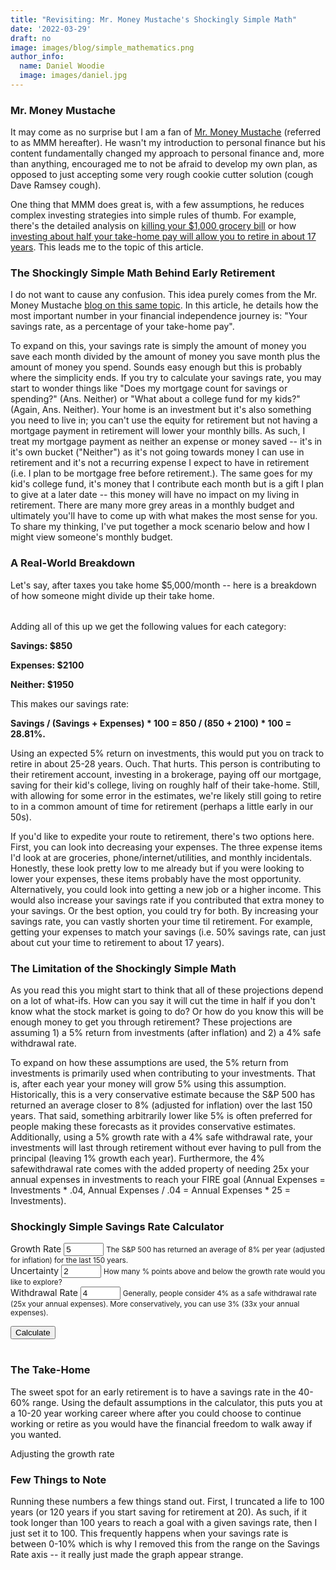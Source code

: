 ```yaml
---
title: "Revisiting: Mr. Money Mustache's Shockingly Simple Math"
date: '2022-03-29'
draft: no
image: images/blog/simple_mathematics.png
author_info:
  name: Daniel Woodie
  image: images/daniel.jpg
---
```


<!-- Bring in any external libraries -->
<script src="https://unpkg.com/intersection-observer"></script>
<script src="https://unpkg.com/scrollama"></script>
<script src="https://d3js.org/d3.v6.js"></script>
<script src=//cdnjs.cloudflare.com/ajax/libs/seedrandom/2.3.10/seedrandom.min.js></script>
<script src="https://ajax.googleapis.com/ajax/libs/jquery/3.5.1/jquery.min.js"></script>
<link rel="stylesheet" type="text/css" href="https://cdn.datatables.net/1.11.4/css/jquery.dataTables.css">
<script src="https://cdn.datatables.net/1.11.4/js/jquery.dataTables.js" defer></script>


<!-- Ezoic - under_page_title - under_page_title -->
<div id="ezoic-pub-ad-placeholder-105"> </div>
<!-- End Ezoic - under_page_title - under_page_title -->

  
### Mr. Money Mustache

It may come as no surprise but I am a fan of [Mr. Money Mustache](https://www.mrmoneymustache.com/) (referred to as MMM hereafter). He wasn't my introduction to personal finance but his content fundamentally changed my approach to personal finance and, more than anything, encouraged me to not be afraid to develop my own plan, as opposed to just accepting some very rough cookie cutter solution (cough Dave Ramsey cough). 

One thing that MMM does great is, with a few assumptions, he reduces complex investing strategies into simple rules of thumb. For example, there's the detailed analysis on [killing your $1,000 grocery bill](https://www.mrmoneymustache.com/2012/03/29/killing-your-1000-grocery-bill/) or how [investing about half your take-home pay will allow you to retire in about 17 years](https://www.mrmoneymustache.com/2012/01/13/the-shockingly-simple-math-behind-early-retirement/). This leads me to the topic of this article.


<!-- Ezoic - in_content1 - mid_content -->
<div id="ezoic-pub-ad-placeholder-113"> </div>
<!-- End Ezoic - in_content1 - mid_content -->

### The Shockingly Simple Math Behind Early Retirement

I do not want to cause any confusion. This idea purely comes from the Mr. Money Mustache [blog on this same topic](https://www.mrmoneymustache.com/2012/01/13/the-shockingly-simple-math-behind-early-retirement/). In this article, he details how the most important number in your financial independence journey is: "Your savings rate, as a percentage of your take-home pay".

To expand on this, your savings rate is simply the amount of money you save each month divided by the amount of money you save month plus the amount of money you spend. Sounds easy enough but this is probably where the simplicity ends. If you try to calculate your savings rate, you may start to wonder things like "Does my mortgage count for savings or spending?" (Ans. Neither) or "What about a college fund for my kids?" (Again, Ans. Neither). Your home is an investment but it's also something you need to live in; you can't use the equity for retirement but not having a mortgage payment in retirement will lower your monthly bills. As such, I treat my mortgage payment as neither an expense or money saved -- it's in it's own bucket ("Neither") as it's not going towards money I can use in retirement and it's not a recurring expense I expect to have in retirement (i.e. I plan to be mortgage free before retirement.). The same goes for my kid's college fund, it's money that I contribute each month but is a gift I plan to give at a later date -- this money will have no impact on my living in retirement. There are many more grey areas in a monthly budget and ultimately you'll have to come up with what makes the most sense for you. To share my thinking, I've put together a mock scenario below and how I might view someone's monthly budget.

### A Real-World Breakdown

Let's say, after taxes you take home $5,000/month -- here is a breakdown of how someone might divide up their take home.

<div class="container">
  <div class="row">
    <div class="form-group col-sm-6 offset-sm-3">
      <table id="budget_table"></table>
    </div>
  </div>
</div>




Adding all of this up we get the following values for each category:

**Savings: $850**

**Expenses: $2100**

**Neither: $1950**


This makes our savings rate: 

**Savings / (Savings + Expenses) * 100 =  850 / (850 + 2100) * 100 = 28.81%.**

Using an expected 5% return on investments, this would put you on track to retire in about 25-28 years. Ouch. That hurts. This person is contributing to their retirement account, investing in a brokerage, paying off our mortgage, saving for their kid's college, living on roughly half of their take-home. Still, with allowing for some error in the estimates, we're likely still going to retire to in a common amount of time for retirement (perhaps a little early in our 50s).

If you'd like to expedite your route to retirement, there's two options here. First, you can look into decreasing your expenses. The three expense items I'd look at are groceries, phone/internet/utilities, and monthly incidentals. Honestly, these look pretty low to me already but if you were looking to lower your expenses, these items probably have the most opportunity. Alternatively, you could look into getting a new job or a higher income. This would also increase your savings rate if you contributed that extra money to your savings. Or the best option, you could try for both. By increasing your savings rate, you can vastly shorten your time til retirement. For example, getting your expenses to match your savings (i.e. 50% savings rate, can just about cut your time to retirement to about 17 years).


<!-- Ezoic - in_content2 - long_content -->
<div id="ezoic-pub-ad-placeholder-114"> </div>
<!-- End Ezoic - in_content2 - long_content -->

### The Limitation of the Shockingly Simple Math

As you read this you might start to think that all of these projections depend on a lot of what-ifs. How can you say it will cut the time in half if you don't know what the stock market is going to do? Or how do you know this will be enough money to get you through retirement? These projections are assuming 1) a 5% return from investments (after inflation) and 2) a 4% safe withdrawal rate. 

To expand on how these assumptions are used, the 5% return from investments is primarily used when contributing to your investments. That is, after each year your money will grow 5% using this assumption. Historically, this is a very conservative estimate because the S&P 500 has returned an average closer to 8% (adjusted for inflation) over the last 150 years. That said, something arbitrarily lower like 5% is often preferred for people making these forecasts as it provides conservative estimates. Additionally, using a 5% growth rate with a 4% safe withdrawal rate, your investments will last through retirement without ever having to pull from the principal (leaving 1% growth each year). Furthermore, the 4% safewithdrawal rate comes with the added property of needing 25x your annual expenses in investments to reach your FIRE goal (Annual Expenses = Investments * .04, Annual Expenses / .04 = Annual Expenses * 25 = Investments).

<!-- Ezoic - in_content3 - longer_content -->
<div id="ezoic-pub-ad-placeholder-115"> </div>
<!-- End Ezoic - in_content3 - longer_content -->

### Shockingly Simple Savings Rate Calculator

<main>
<form>
  <div class="container">
    <div class="row">
      <div class="form-group col-sm-4">
        <label for="growth_rate">Growth Rate</label>
        <input type="number" class="form-control" id="growth_rate" aria-describedby="growth_rate_help" value="5" min="0" max="100">
        <small id="growth_rate_help" class="form-text text-muted">The S&P 500 has returned an average of 8% per year (adjusted for inflation) for the last 150 years.</small>
      </div>
      <div class="form-group col-sm-4">
        <label for="uncertainty">Uncertainty</label>
        <input type="number" class="form-control" id="uncertainty" aria-describedby="uncertainty_help" value="2" min="0" max="100">
        <small id="uncertainty_help" class="form-text text-muted">How many % points above and below the growth rate would you like to explore?</small>
      </div>
      <div class="form-group col-sm-4">
        <label for="withdrawal_rate">Withdrawal Rate</label>
        <input type="number" class="form-control" id="withdrawal_rate" aria-describedby="withdrawal_rate_help" value="4" min="0" max="100">
        <small id="withdrawal_rate_help" class="form-text text-muted">Generally, people consider 4% as a safe withdrawal rate (25x your annual expenses). More conservatively, you can use 3% (33x your annual expenses).</small>
      </div>
    </div>
  </div>
</form>

<section id="scrolly3">
    <button class="btn btn-primary vis-btn" onclick="runfv()">Calculate</button>
    <figure>
      <div id="future_value"></div>
    </figure>
</section>


<div class="container">
  <div class="row">
    <div class="form-group col-sm-6 offset-sm-3">
      <table id="table_id"></table>
    </div>
  </div>
</div>

</main>

<!-- Ezoic - in_content4 - longest_content -->
<div id="ezoic-pub-ad-placeholder-116"> </div>
<!-- End Ezoic - in_content4 - longest_content -->

### The Take-Home

The sweet spot for an early retirement is to have a savings rate in the 40-60% range. Using the default assumptions in the calculator, this puts you at a 10-20 year working career where after you could choose to continue working or retire as you would have the financial freedom to walk away if you wanted. 

Adjusting the growth rate 


### Few Things to Note

Running these numbers a few things stand out. First, I truncated a life to 100 years (or 120 years if you start saving for retirement at 20). As such, if it took longer than 100 years to reach a goal with a given savings rate, then I just set it to 100. This frequently happens when your savings rate is between 0-10% which is why I removed this from the range on the Savings Rate axis -- it really just made the graph appear strange.


<!-- Ezoic - in_content5 - incontent_5 -->
<div id="ezoic-pub-ad-placeholder-117"> </div>
<!-- End Ezoic - in_content5 - incontent_5 -->




<!-- Ezoic - bottom_of_page - bottom_of_page -->
<div id="ezoic-pub-ad-placeholder-101"> </div>
<!-- End Ezoic - bottom_of_page - bottom_of_page -->






<style>

  #scrolly1, #scrolly2 {
    position: relative;
    background-color: #ffffff;
    padding: 1rem;
  }

  article {
    position: relative;
    padding: 0;
    max-width: 20rem;
    margin: 0 auto;
  }
  figure {
    position: -webkit-sticky;
    position: sticky;
    left: 0;
    width: 100%;
    margin: 0;
    -webkit-transform: translate3d(0, 0, 0);
    -moz-transform: translate3d(0, 0, 0);
    transform: translate3d(0, 0, 0);
    background-color: #fff;
    -webkit-transform:translateZ(0px);
    -moz-transform:translateZ(0px);
    -o-transform:translateZ(0px);
    transform:translateZ(0px);
    z-index:0;
  }
  
  figure p {
    text-align: center;
    padding: 1rem;
    position: absolute;
    top: 50%;
    left: 50%;
    -moz-transform: translate(-50%, -50%);
    -webkit-transform: translate(-50%, -50%);
    transform: translate(-50%, -50%);
    -webkit-transform:translateZ(0px);
    -moz-transform:translateZ(0px);
    -o-transform:translateZ(0px);
    transform:translateZ(0px);
    z-index:0;
    font-size: 8rem;
    font-weight: 900;
    color: #fff;
  }
  .step {
    position: relative;
    margin: 0 auto 2rem auto;
    color: #000000;
    background-color: #fff;
    border: 1px solid;
    box-shadow: 2px 5px 2px 2px #888888;
    text-align: center;
    -webkit-transform:translateZ(0px);
    -moz-transform:translateZ(1000px);
    -o-transform:translateZ(1000px);
    transform:translateZ(1000px);
    z-index:1000;
  }
  .step:last-child {
    margin-bottom: 80vh;
  }
  .step.is-active p {
    background-color: #3CB371;
    color: #fff;
  }
  .step p {
    text-align: center;
    padding: 1rem;
    font-size: 1.5rem;
    background-color: #d5d5d5;
    color: #fff;
  }
  .step div {
    padding-left: .5rem;
    padding-right: .5rem;
  }
  
  .btn-holder {
    text-align: center;
  }
  
  .overlay {
    fill: none;
    pointer-events: all;
  }

  .focus circle {
      fill: #3CB371;
  }

  .tooltip {
      width: 150px;
      padding: 4px 10px;
      border: 1px solid #3CB371;
      border-radius: 4px;
      box-shadow: 2px 2px 4px rgba(0,0,0,0.3);
      position: absolute;
      background-color: white;
      font-size: 14px;
      pointer-events: none;
      -webkit-transition: all 0.25s;
      -moz-transition: all 0.25s;
      -ms-transition: all 0.25s;
      -o-transition: all 0.25s;
      transition: all 0.25s;
      opacity: 1 !important;
  }

  .tooltip div {
      margin: 3px 0;
  }
  .tooltip-date, .tooltip-likes, .tooltip-lower, .tooltip-upper {
      font-weight: bold;
  }
  
  .btn-secondary {
    background-color: #3CB371;
    font-size : clamp(.5rem, 1vw, .75rem);
    border-radius: 100px;
  }
  
  .counter-header {
    text-align:center;
  }
  
  #period1_final_amount, #period2_final_amount, #period3_final_amount {
    font-size: 40px;
  }

</style>



<script>
  

  function runfv() {
  
    // Come back here when you have the lines etc.
    // Remove any previously drawn lines.
    d3.select(".fire_number_line").remove();
    d3.select(".going_broke_line").remove();
    d3.select(".fire_number").remove();
    d3.select(".future_value_line").remove();
    d3.select(".future_value").remove();
    d3.select(".error_bar_area").remove();
    
    // Initiate variables
    var growth_rate = Number(document.getElementById('growth_rate').value) / (100);
      uncertainty = Number(document.getElementById('uncertainty').value) / (100);
      withdrawal_rate = Number(document.getElementById('withdrawal_rate').value) / (100);
      fire_multiplier = 1 / withdrawal_rate;
      growth_rate_frac = growth_rate / 12;
      uncertainty_frac = uncertainty / 12;
    
    // Initiate data structures for the graph and table
    var future_value_data = [{x: 100, 
                              y: 0, 
                              y0: 0, 
                              y1: 0,
                              contribution: 0,
                              growth_rate: growth_rate,
                              uncertainty: uncertainty}];
    
    var future_value_data_table = [[100, 0, 0, 0]];

    for (let i = 1; i <= 100; i++) {
    
      var savings_rate = 100 - i;
        contributions_frac = savings_rate / 100 / 12;
        fire_number = fire_multiplier * i / 100;
        y_tmp = 0;
        y0_tmp = 0;
        y1_tmp = 0;
        y_years = [100];
        y0_years = [100];
        y1_years = [100];
        age = "";
        age_lower = "";
        age_upper = "";
        fv_tmp = [{y: 0, y0: 0, y1: 0}];
      
      
      if (i > 0) {
        
        // Loop through til you hit your FIRE number
        for (let j = 0; j < 1200; j++) {
        
          // Calculate FV numbers
          fv_tmp[j+1] = {y: Math.round( (Number(((fv_tmp[j].y + contributions_frac) * (1 + growth_rate_frac)))) * 100) / 100,
                       y0: Math.round( (Number(((fv_tmp[j].y0 + contributions_frac) * (1 + growth_rate_frac - uncertainty_frac)))) * 100) / 100,
                       y1: Math.round( (Number(((fv_tmp[j].y1 + contributions_frac) * (1 + growth_rate_frac + uncertainty_frac)))) * 100) / 100};
          
          // If any number passes criteria, store it
          if (fv_tmp[j+1].y > fire_number) {
            
            y_years.push(Math.round(j/12 * 100) / 100);
          
          }
          
          if (fv_tmp[j+1].y0 > fire_number) {
          
            y0_years.push(Math.round(j/12 * 100) / 100);
          
          }
          
          if (fv_tmp[j+1].y1 > fire_number) {
          
            y1_years.push(Math.round(j/12 * 100) / 100);
          
          }
        
        }
      
      }
        
      future_value_data[i] = {x: savings_rate, 
                              y: d3.min(y_years),
                              y0: d3.min(y0_years),
                              y1: d3.min(y1_years)};
      
      if (i%5 == 0) {
      
        future_value_data_table[i/5] = [savings_rate, d3.min(y_years), d3.min(y1_years), d3.min(y0_years)];
      
      }
      
      
    }
    
    var future_value_data = future_value_data.sort(function(a) { return -a.x });
      future_value_data = future_value_data.filter(function(d){ return d.x >= 10 });
    
    // Set axes
    // Create the X axis:
    x.domain([10, 100]);
    svg.selectAll(".myXaxis")
      .call(xAxis);
    
    const xScale = d3
      .scaleLinear()
      .range([0, width])
      .domain([10, 100]);
    
    // create the Y axis
    y.domain([0, 100])
    svg.selectAll(".myYaxis")
      .transition()
      .duration(1000)
      .call(yAxis);
    
    // Create scales
    const yScale = d3
      .scaleLinear()
      .range([height, 0])
      .domain([0, 100]);
    
    var error_bar_area = function(datum, boolean) {
      return d3.area()
        .x(function(d) {return xScale(d.x); })
        .y0(function(d) {return boolean ? yScale(d.y0) : yScale(d.y); })
        .y1(function(d) {return boolean ? yScale(d.y1) : yScale(d.y); })
        (datum);
    }
        
    
    // Add path
    svg
      .append("path")
      .datum(future_value_data)
      .attr("d", d => error_bar_area(d, false))
      .transition()
      .duration(2000)
      .delay(2000)
      .attr("class", "error_bar_area")
      .attr("fill", "#CCE5DF")
      .attr("stroke", "none")
      .attr("d", d => error_bar_area(d, true));
      
    const fire_number_line = d3
      .line()
      .x(d => xScale(d.x))
      .y(d => yScale(d.y));
  
    // Add path
    const fv_path = svg
      .append("path")
      .datum(future_value_data)
      .attr("class", "future_value_line")
      .attr("fill", "none")
      .attr("stroke", "#3CB371")
      .attr("stroke-linejoin", "round")
      .attr("stroke-linecap", "round")
      .attr("stroke-width", 3)
      .attr("d", fire_number_line);
      
    const fv_pathLength = fv_path.node().getTotalLength();
    
    const fv_transitionPath = d3
      .transition()
      .delay(1000)
      .ease(d3.easeSin)
      .duration(1000);
      
    fv_path
      .attr("stroke-dashoffset", fv_pathLength)
      .attr("stroke-dasharray", fv_pathLength)
      .transition(fv_transitionPath)
      .attr("stroke-dashoffset", 0);
        
    var tooltip = d3
      .select("#future_value")
      .append("div")
      .attr("class", "tooltip")
      .style("display", "none");

    var focus = svg.append("g")
      .attr("class", "focus")
      .style("display", "none");
        
    focus.append("circle")
      .attr("r", 5);
        
    var tooltipDate = tooltip.append("div");
    
    tooltipDate.append("span")
      .attr("class", "tooltip-title")
      .text("Years to Retire: ");
        
    var tooltipDateValue = tooltipDate.append("span")
      .attr("class", "tooltip-date");
    
    var tooltipLower = tooltip.append("div");
    
    tooltipLower.append("span")
      .attr("class", "tooltip-title")
      .text("Lower Bounds: ");
        
    var tooltipLowerValue = tooltipLower.append("span")
      .attr("class", "tooltip-lower");
      
    var tooltipUpper = tooltip.append("div");
    
    tooltipUpper.append("span")
      .attr("class", "tooltip-title")
      .text("Upper Bounds: ");
        
    var tooltipUpperValue = tooltipUpper.append("span")
      .attr("class", "tooltip-upper");
    
    var tooltipLikes = tooltip.append("div");
    
    tooltipLikes.append("span")
      .attr("class", "tooltip-title")
      .text("Savings Rate: ");
        
    var tooltipLikesValue = tooltipLikes.append("span")
        .attr("class", "tooltip-likes");

    svg.append("rect")
        .attr("class", "overlay")
        .attr("width", width)
        .attr("height", height)
        .on("mouseover", function() { focus.style("display", null); tooltip.style("display", null);  })
        .on("mouseout", function() { focus.style("display", "none"); tooltip.style("display", "none"); })
        .on("mousemove", mousemove);
    
    function mousemove() {
        var x0 = x.invert(d3.pointer(event,this)[0]),
            i = bisectX(future_value_data, x0, 1),
            d0 = future_value_data[i - 1],
            d1 = future_value_data[i],
            d = x0 - d0.x > d1.x - x0 ? d1 : d0;
        focus.attr("transform", "translate(" + xScale(d.x) + "," + yScale(d.y) + ")");
        tooltip.attr("style", "left:" + (xScale(d.x) + 64) + "px;top:" + (yScale(d.y) - 100) + "px;");
        tooltip.select(".tooltip-date").text(numberWithCommas(d.y));
        tooltip.select(".tooltip-lower").text(numberWithCommas(d.y1));
        tooltip.select(".tooltip-upper").text(numberWithCommas(d.y0));
        tooltip.select(".tooltip-likes").text(d.x + "%");
    };
    
    
    


    
    // Add the data table
    $(document).ready(function() {
      $('#table_id').DataTable( {
          data: future_value_data_table,
          destroy: true,
          searching: false,
          paging: false,
          bInfo: false,
          // ordering: false,
          // "order": [[0, "asc"]],
          columns: [
            { title: "Savings Rate" },
            { title: "Years to Retirement" },
            { title: "Years to Retirement <br> Lower" },
            { title: "Years to Retirement <br> Upper" }
        ],
        columnDefs: [
          {
              targets: [0, 1, 2, 3],
              className: 'dt-body-center'
          },
          {
              targets: [0, 1, 2, 3],
              className: 'dt-head-center'
          }
          
        ]
      } );
    });
    
  }
  
  // parse the date / time
  var bisectX = d3.bisector(function(d) { return d.x; }).left;
  
  function update_counts(id, startamount, uptoamount, dollar) {
    var counts=setInterval(updated);
    var upto=startamount;
    function updated(){
        var count= document.getElementById(id);
        if (dollar) {
          count.innerHTML="$" + numberWithCommas(++upto);
        } else {
          count.innerHTML=numberWithCommas(++upto);
        }
        if(upto>=uptoamount) {
            clearInterval(counts);
        }
    }
  }
  
  function numberWithCommas(x) {
      return x.toString().replace(/\B(?=(\d{3})+(?!\d))/g, ",");
  }
  
  
  
  // Initialize graph
  // set the dimensions and margins of the graph
  const margin = {top: 10, right: 30, bottom: 30, left: 75},
    parentDivmd = document.getElementById("future_value");
    width = parentDivmd.clientWidth - margin.left - margin.right;
    height = 400;
  
  // append the svg object to the body of the page
  const svg = d3.select("#future_value")
    .append("svg")
      .attr("width", width + margin.left + margin.right)
      .attr("height", height + margin.top + margin.bottom)
    .append("g")
      .attr("transform", `translate(${margin.left},${margin.top})`);
        
  // Initialise a X axis:
  const x = d3.scaleLinear().range([0,width]);
  const xAxis = d3.axisBottom().scale(x);
  svg.append("g")
    .attr("transform", `translate(0, ${height})`)
    .attr("class","myXaxis");
    
  // Initialize an Y axis
  const y = d3.scaleLinear().range([height, 0]);
  const yAxis = d3.axisLeft().scale(y);
  svg.append("g")
    .attr("class","myYaxis");
  
  // text label for the y axis
  svg.append("text")
    .attr("transform", "rotate(-90)")
    .attr("y", 0 - margin.left)
    .attr("x",0 - (height / 2))
    .attr("dy", "1em")
    .style("text-anchor", "middle")
    .text("Years to Retirement");
  
  // text label for the x axis
  svg.append("text")             
    .attr("transform",
          "translate(" + (width/2) + " ," + 
                           (height + margin.top + 20) + ")")
    .style("text-anchor", "middle")
    .text("Savings Rate");
  
  var legend_keys = ["Future Value", "+/- Uncertainty"];
    graph_colors = ["#3CB371", "#CCE5DF"];

  var lineLegend = svg.selectAll(".lineLegend").data(legend_keys)
      .enter().append("g")
      .attr("class","lineLegend")
      .attr("transform", function (d,i) {
              return "translate(" + 20 + "," + (i*20)+")";
          });
  
  lineLegend.append("text").text(function (d) {return d;})
      .attr("transform", "translate(15,9)"); //align texts with boxes
  
  lineLegend.append("rect")
      .attr("fill", function (d, i) {return graph_colors[i]; })
      .attr("width", 10).attr("height", 10);
  
  // Have things run on load
  runfv();
  
  var budget_data_table = [
      ['401k Contribution', 'Savings', '$600'],
      ['Employer 401k Match', 'Savings', '$150'],
      ['Brokerage Contributions', 'Savings', '$100'],
      ['Property Taxes', 'Expense', '$250'],
      ['Health Insurance Premiums', 'Expense', '$300'],
      ['Phone, Internet, Utilities', 'Expense', '$300'],
      ['Groceries', 'Expense', '$800'],
      ['Travel', 'Expense', '$150'],
      ['Home Improvements', 'Expense', '$100'],
      ['Other Incidentals', 'Expense', '$200'],
      ['Day Care', 'Neither', '$900'],
      ['Mortgage', 'Neither', '$900'],
      ['Emergency Fund Contributions', 'Neither', '$50'],
      ['529 Contribution', 'Neither', '$100']
    ];
    // Add the data table
    $(document).ready(function() {
      $('#budget_table').DataTable( {
          data: budget_data_table,
          ordering: false,
          destroy: true,
          searching: false,
          paging: false,
          bInfo: false,
          columns: [
            { title: "Item" },
            { title: "Category" },
            { title: "Amount" }
        ],
        columnDefs: [
          {
              targets: [0, 1, 2],
              className: 'dt-body-right'
          },
          {
              targets: [0, 1, 2],
              className: 'dt-head-right'
          }
          
        ]
      } );
    });
  
</script>

